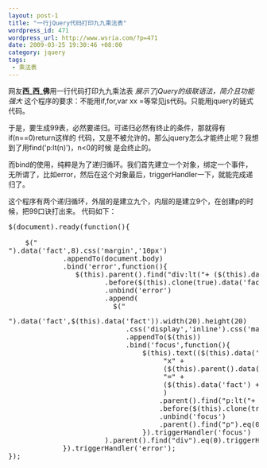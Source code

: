```yaml
--- 
layout: post-1
title: "一行jQuery代码打印九九乘法表"
wordpress_id: 471
wordpress_url: http://www.wsria.com/?p=471
date: 2009-03-25 19:30:46 +08:00
category: jquery
tags: 
 - 乘法表
---
```

网友<strong>西_西_佛</strong>用一行代码打印九九乘法表
<em>展示了jQuery的级联语法，简介且功能强大</em>
这个程序的要求：不能用if,for,var xx =等常见js代码。只能用jquery的链式代码。

于是，要生成99表，必然要递归。可递归必然有终止的条件，那就得有if(n==0)return这样的
代码，又是不被允许的。那么jquery怎么才能终止呢？我想到了用find('p:lt(n)')，n&lt;0的时候
是会终止的。

而bind的使用，纯粹是为了递归循环。我们首先建立一个对象，绑定一个事件，无所谓了，比如error，然后在这个对象最后，triggerHandler一下，就能完成递归了。

这个程序有两个递归循环，外层的是建立九个，内层的是建立9个，在创建p的时候，把99口诀打出来。
代码如下：
<!--more-->
<pre class="brush: js" line="1">
$(document).ready(function(){
	
	$("<div>").data('fact',8).css('margin','10px')
	         .appendTo(document.body)
			 .bind('error',function(){			 
				$(this).parent().find("div:lt("+ ($(this).data('fact')) +")").eq(0)
				       .before($(this).clone(true).data('fact',$(this).data('fact') - 1))
					   .unbind('error')
					   .append(
					     $("<p>").data('fact',$(this).data('fact')).width(20).height(20)
							.css('display','inline').css('margin','10px')
							.appendTo($(this))
							.bind('focus',function(){
								$(this).text(($(this).data('fact') + 1) + 
									 "x" + 
									 ($(this).parent().data('fact') + 1) + 
									 "=" + 
									 ($(this).data('fact') + 1)*($(this).parent().data('fact') + 1)
									 )
									.parent().find("p:lt("+ ($(this).data('fact')) +")").eq(0)
									.before($(this).clone(true).data('fact',$(this).data('fact') - 1))
									.unbind('focus')
									.parent().find("p").eq(0).triggerHandler('focus');
								}).triggerHandler('focus')
					   ).parent().find("div").eq(0).triggerHandler('error'); 		
	         }).triggerHandler('error');
});
</pre>
